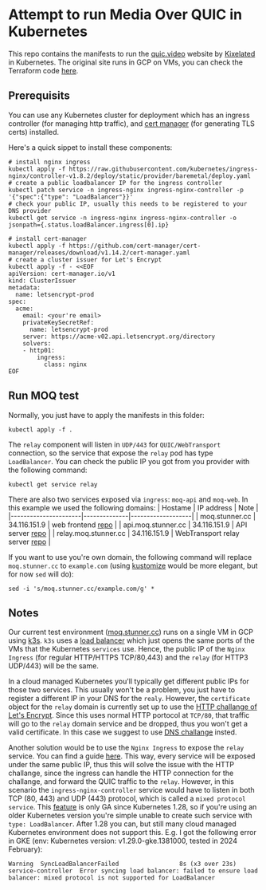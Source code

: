 # Attempt to run Media Over QUIC in Kubernetes

This repo contains the manifests to run the [quic.video](https://quic.video) website by [Kixelated](https://github.com/kixelated) in Kubernetes. The original site runs in GCP on VMs, you can check the Terraform code [here](https://github.com/kixelated/quic.video/tree/main/infra).

## Prerequisits

You can use any Kubernetes cluster for deployment which has an ingress controller (for managing http traffic), and [cert manager](https://cert-manager.io/) (for generating TLS certs) installed.

Here's a quick sippet to install these components:
```
# install nginx ingress
kubectl apply -f https://raw.githubusercontent.com/kubernetes/ingress-nginx/controller-v1.8.2/deploy/static/provider/baremetal/deploy.yaml
# create a public loadbalancer IP for the ingress controller
kubectl patch service -n ingress-nginx ingress-nginx-controller -p '{"spec":{"type": "LoadBalancer"}}'
# check your public IP, usually this needs to be registered to your DNS provider
kubectl get service -n ingress-nginx ingress-nginx-controller -o jsonpath={.status.loadBalancer.ingress[0].ip}

# install cert-manager
kubectl apply -f https://github.com/cert-manager/cert-manager/releases/download/v1.14.2/cert-manager.yaml
# create a cluster issuer for Let's Encrypt
kubectl apply -f - <<EOF
apiVersion: cert-manager.io/v1
kind: ClusterIssuer
metadata:
  name: letsencrypt-prod
spec:
  acme:
    email: <your're email>
    privateKeySecretRef:
      name: letsencrypt-prod
    server: https://acme-v02.api.letsencrypt.org/directory
    solvers:
    - http01:
        ingress:
          class: nginx
EOF
```

## Run MOQ test

Normally, you just have to apply the manifests in this folder:
```
kubectl apply -f .
```

The `relay` component will listen in `UDP/443` for `QUIC/WebTransport` connection, so the service
that expose the `relay` pod has type `LoadBalancer`. You can check the public IP you got from you provider
with the following command:
```
kubectl get service relay
```

There are also two services exposed via `ingress`: `moq-api` and `moq-web`.
In this example we used the following domains:
| Hostame              | IP address   | Note              |
|----------------------|--------------|-------------------|
| moq.stunner.cc       | 34.116.151.9 | web frontend [repo](https://github.com/kixelated/moq-js) |
| api.moq.stunner.cc   | 34.116.151.9 | API server   [repo](https://github.com/kixelated/moq-rs/tree/main/moq-api) |
| relay.moq.stunner.cc | 34.116.151.9 | WebTransport relay server [repo](https://github.com/kixelated/moq-rs/tree/main/moq-relay) |

If you want to use you're own domain, the following command will replace `moq.stunner.cc` to `example.com` 
(using [kustomize](https://github.com/kixelated/moq-rs/tree/main/moq-relay) would be more elegant, but for now `sed` will do):
```
sed -i 's/moq.stunner.cc/example.com/g' *
```

## Notes

Our current test environment ([moq.stunner.cc](https://moq.stunner.cc)) runs on a single VM in GCP using [k3s](https://k3s.io). `k3s` uses a [load balancer](https://docs.k3s.io/networking#service-load-balancer) which just opens the same ports of the VMs that the Kubernetes `services` use. Hence, the public IP of the `Nginx Ingress` (for regular HTTP/HTTPS TCP/80,443) and the `relay` (for HTTP3 UDP/443) will be the same.

In a cloud managed Kubernetes you'll typically get different public IPs for those two services. This usually won't be a problem, you just have to register a different IP in your DNS for the `realy`. However, the `certificate` object for the `relay` domain is currently set up to use the [HTTP challange of Let's Encrypt](https://cert-manager.io/docs/configuration/acme/http01/). Since this uses normal HTTP portocol at `TCP/80`, that traffic will go to the `relay` domain service and be dropped, thus you won't get a valid certificate. In this case we suggest to use [DNS challange](https://cert-manager.io/docs/configuration/acme/dns01/) insted.

Another solution would be to use the `Nginx Ingress` to expose the `relay` service. You can find a guide [here](https://kubernetes.github.io/ingress-nginx/user-guide/exposing-tcp-udp-services/). This way, every service will be exposed under the same public IP, thus this will solve the issue with the HTTP challange, since the ingress can handle the HTTP connection for the challange, and forward the QUIC traffic to the `relay`. However, in this scenario the `ingress-nginx-controller` service would have to listen in both TCP (80, 443) and UDP (443) protocol, which is called a `mixed protocol service`. This [feature](https://github.com/kubernetes/enhancements/issues/1435) is only GA since Kubernetes 1.28, so if you're using an older Kubernetes version you're simple unable to create such service with `type: LoadBalancer`. After 1.28 you can, but still many cloud managed Kubernetes environment does not support this. E.g. I got the following error in GKE (env: Kubernetes version: v1.29.0-gke.1381000, tested in 2024 February):
```
Warning  SyncLoadBalancerFailed                 8s (x3 over 23s)  service-controller  Error syncing load balancer: failed to ensure load balancer: mixed protocol is not supported for LoadBalancer
```

